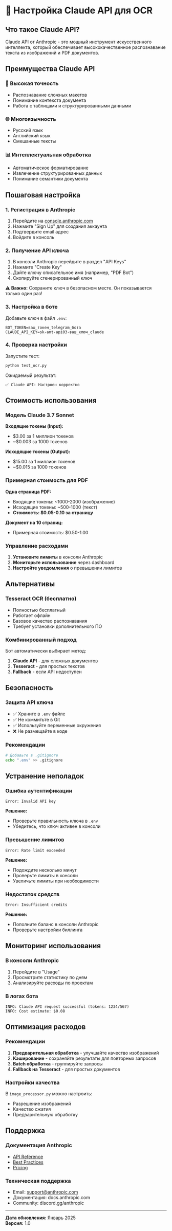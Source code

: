 # 🧠 Настройка Claude API для OCR

## Что такое Claude API?

Claude API от Anthropic - это мощный инструмент искусственного интеллекта, который обеспечивает высококачественное распознавание текста из изображений и PDF документов.

## Преимущества Claude API

### 🎯 Высокая точность
- Распознавание сложных макетов
- Понимание контекста документа
- Работа с таблицами и структурированными данными

### 🌐 Многоязычность
- Русский язык
- Английский язык
- Смешанные тексты

### 📊 Интеллектуальная обработка
- Автоматическое форматирование
- Извлечение структурированных данных
- Понимание семантики документа

## Пошаговая настройка

### 1. Регистрация в Anthropic

1. Перейдите на [console.anthropic.com](https://console.anthropic.com)
2. Нажмите "Sign Up" для создания аккаунта
3. Подтвердите email адрес
4. Войдите в консоль

### 2. Получение API ключа

1. В консоли Anthropic перейдите в раздел "API Keys"
2. Нажмите "Create Key"
3. Дайте ключу описательное имя (например, "PDF Bot")
4. Скопируйте сгенерированный ключ

⚠️ **Важно:** Сохраните ключ в безопасном месте. Он показывается только один раз!

### 3. Настройка в боте

Добавьте ключ в файл `.env`:
```
BOT_TOKEN=ваш_токен_telegram_бота
CLAUDE_API_KEY=sk-ant-api03-ваш_ключ_claude
```

### 4. Проверка настройки

Запустите тест:
```bash
python test_ocr.py
```

Ожидаемый результат:
```
✅ Claude API: Настроен корректно
```

## Стоимость использования

### Модель Claude 3.7 Sonnet

**Входящие токены (Input):**
- $3.00 за 1 миллион токенов
- ~$0.003 за 1000 токенов

**Исходящие токены (Output):**
- $15.00 за 1 миллион токенов
- ~$0.015 за 1000 токенов

### Примерная стоимость для PDF

**Одна страница PDF:**
- Входящие токены: ~1000-2000 (изображение)
- Исходящие токены: ~500-1000 (текст)
- **Стоимость: $0.05-0.10 за страницу**

**Документ на 10 страниц:**
- Примерная стоимость: $0.50-1.00

### Управление расходами

1. **Установите лимиты** в консоли Anthropic
2. **Мониторьте использование** через dashboard
3. **Настройте уведомления** о превышении лимитов

## Альтернативы

### Tesseract OCR (бесплатно)
- Полностью бесплатный
- Работает офлайн
- Базовое качество распознавания
- Требует установки дополнительного ПО

### Комбинированный подход
Бот автоматически выбирает метод:
1. **Claude API** - для сложных документов
2. **Tesseract** - для простых текстов
3. **Fallback** - если API недоступен

## Безопасность

### Защита API ключа
- ✅ Храните в `.env` файле
- ✅ Не коммитьте в Git
- ✅ Используйте переменные окружения
- ❌ Не размещайте в коде

### Рекомендации
```bash
# Добавьте в .gitignore
echo ".env" >> .gitignore
```

## Устранение неполадок

### Ошибка аутентификации
```
Error: Invalid API key
```
**Решение:**
- Проверьте правильность ключа в `.env`
- Убедитесь, что ключ активен в консоли

### Превышение лимитов
```
Error: Rate limit exceeded
```
**Решение:**
- Подождите несколько минут
- Проверьте лимиты в консоли
- Увеличьте лимиты при необходимости

### Недостаток средств
```
Error: Insufficient credits
```
**Решение:**
- Пополните баланс в консоли Anthropic
- Проверьте настройки биллинга

## Мониторинг использования

### В консоли Anthropic
1. Перейдите в "Usage"
2. Просмотрите статистику по дням
3. Анализируйте расходы по проектам

### В логах бота
```
INFO: Claude API request successful (tokens: 1234/567)
INFO: Cost estimate: $0.08
```

## Оптимизация расходов

### Рекомендации
1. **Предварительная обработка** - улучшайте качество изображений
2. **Кэширование** - сохраняйте результаты для повторных запросов
3. **Batch обработка** - группируйте запросы
4. **Fallback на Tesseract** - для простых документов

### Настройки качества
В `image_processor.py` можно настроить:
- Разрешение изображений
- Качество сжатия
- Предварительную обработку

## Поддержка

### Документация Anthropic
- [API Reference](https://docs.anthropic.com/claude/reference)
- [Best Practices](https://docs.anthropic.com/claude/docs)
- [Pricing](https://www.anthropic.com/pricing)

### Техническая поддержка
- Email: support@anthropic.com
- Документация: docs.anthropic.com
- Community: discord.gg/anthropic

---

**Дата обновления:** Январь 2025  
**Версия:** 1.0 